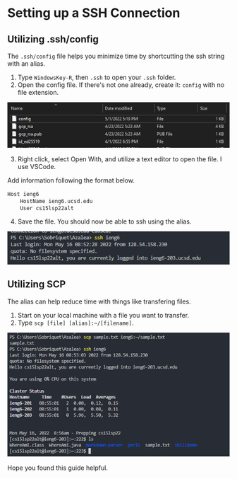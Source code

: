 # Setting up a SSH Connection

## Utilizing .ssh/config
The `.ssh/config` file helps you minimize time by shortcutting the ssh string with an alias.

1) Type `WindowsKey-R`, then `.ssh` to open your `.ssh` folder. 
2) Open the config file. If there's not one already, create it: `config` with no file extension.

![Config](sshFiles.PNG)

3) Right click, select Open With, and utilize a text editor to open the file. I use VSCode.

Add information following the format below.

```
Host ieng6
    HostName ieng6.ucsd.edu
    User cs15lsp22alt
```

4) Save the file. You should now be able to ssh using the alias.

![Alias](sshViaAlias.PNG)

## Utilizing SCP
The alias can help reduce time with things like transfering files.

1) Start on your local machine with a file you want to transfer.
2) Type `scp [file] [alias]:~/[filename]`.

![Alias2](scpViaAlias.PNG)

Hope you found this guide helpful.
